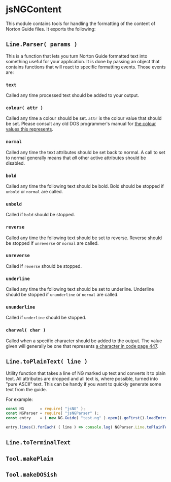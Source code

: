 # jsNGContent

This module contains tools for handling the formatting of the content of
Norton Guide files. It exports the following:

## `Line.Parser( params )`

This is a function that lets you turn Norton Guide formatted text into
something useful for your application. It is done by passing an object that
contains functions that will react to specific formatting events. Those
events are:

### `text`

Called any time processed text should be added to your output.

### `colour( attr )`

Called any time a colour should be set. `attr` is the colour value that
should be set. Please consult any old DOS programmer's manual
for
[the colour values this represents](https://en.wikipedia.org/wiki/BIOS_color_attributes).

### `normal`

Called any time the text attributes should be set back to normal. A call to
set to normal generally means that *all* other active attributes should be
disabled.

### `bold`

Called any time the following text should be bold. Bold should be stopped if
`unbold` or `normal` are called.

### `unbold`

Called if `bold` should be stopped.

### `reverse`

Called any time the following text should be set to reverse. Reverse should
be stopped if `unreverse` or `normal` are called.

### `unreverse`

Called if `reverse` should be stopped.

### `underline`

Called any time the following text should be set to underline. Underline
should be stopped if `ununderline` or `normal` are called.

### `ununderline`

Called if `underline` should be stopped.

### `charval( char )`

Called when a specific character should be added to the output. The value
given will generally be one that
represents
[a character in code page 447](https://en.wikipedia.org/wiki/Code_page_437).

## `Line.toPlainText( line )`

Utility function that takes a line of NG marked up text and converts it to
plain text. All attributes are dropped and all text is, where possible,
turned into "pure ASCII" text. This can be handy if you want to quickly
generate some text from the guide.

For example:

```js
const NG       = require( "jsNG" );
const NGParser = require( "jsNGParser" );
const entry    = ( new NG.Guide( "test.ng" ).open().goFirst().loadEntry();

entry.lines().forEach( ( line ) => console.log( NGParser.Line.toPlainText( line ) ) );
```

## `Line.toTerminalText`

## `Tool.makePlain`

## `Tool.makeDOSish`
